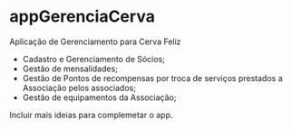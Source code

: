 # appGerenciaCerva
Aplicação de Gerenciamento para Cerva Feliz

- Cadastro e Gerenciamento de Sócios;
- Gestão de mensalidades;
- Gestão de Pontos de recompensas por troca de serviços prestados a Associação pelos associados;
- Gestão de equipamentos da Associação;

Incluir mais ideias para complemetar o app. 
